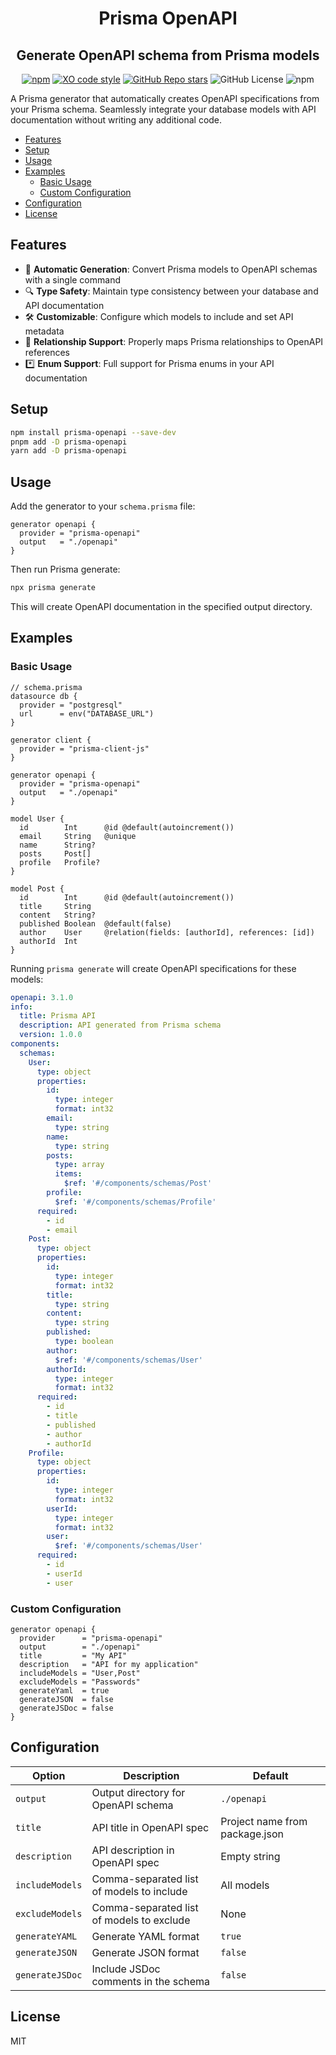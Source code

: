 <h1 align="center">Prisma OpenAPI</h1>
<h2 align="center">Generate OpenAPI schema from Prisma models</h2>

<div align="center">

[![npm](https://img.shields.io/npm/v/prisma-openapi)](https://www.npmjs.com/package/prisma-openapi)
[![XO code style](https://img.shields.io/badge/code_style-XO-5ed9c7.svg)](https://github.com/xojs/xo)
[![GitHub Repo stars](https://img.shields.io/github/stars/nitzano/prisma-openapi?style=flat)](https://github.com/nitzano/prisma-openapi/stargazers)
![GitHub License](https://img.shields.io/github/license/nitzano/prisma-openapi)
![npm](https://img.shields.io/npm/dw/prisma-openapi)

</div>

A Prisma generator that automatically creates OpenAPI specifications from your Prisma schema. Seamlessly integrate your database models with API documentation without writing any additional code.

- [Features](#features)
- [Setup](#setup)
- [Usage](#usage)
- [Examples](#examples)
  - [Basic Usage](#basic-usage)
  - [Custom Configuration](#custom-configuration)
- [Configuration](#configuration)
- [License](#license)


## Features
- 🔄 **Automatic Generation**: Convert Prisma models to OpenAPI schemas with a single command
- 🔍 **Type Safety**: Maintain type consistency between your database and API documentation
- 🛠️ **Customizable**: Configure which models to include and set API metadata
- 🧩 **Relationship Support**: Properly maps Prisma relationships to OpenAPI references
- *️⃣ **Enum Support**: Full support for Prisma enums in your API documentation

## Setup

```bash
npm install prisma-openapi --save-dev
pnpm add -D prisma-openapi
yarn add -D prisma-openapi
```

## Usage

Add the generator to your `schema.prisma` file:

```prisma
generator openapi {
  provider = "prisma-openapi"
  output   = "./openapi"
}
```

Then run Prisma generate:

```bash
npx prisma generate
```

This will create OpenAPI documentation in the specified output directory.

## Examples

### Basic Usage

```prisma
// schema.prisma
datasource db {
  provider = "postgresql"
  url      = env("DATABASE_URL")
}

generator client {
  provider = "prisma-client-js"
}

generator openapi {
  provider = "prisma-openapi"
  output   = "./openapi"
}

model User {
  id        Int      @id @default(autoincrement())
  email     String   @unique
  name      String?
  posts     Post[]
  profile   Profile?
}

model Post {
  id        Int      @id @default(autoincrement())
  title     String
  content   String?
  published Boolean  @default(false)
  author    User     @relation(fields: [authorId], references: [id])
  authorId  Int
}
```


Running `prisma generate` will create OpenAPI specifications for these models:


```yaml
openapi: 3.1.0
info:
  title: Prisma API
  description: API generated from Prisma schema
  version: 1.0.0
components:
  schemas:
    User:
      type: object
      properties:
        id:
          type: integer
          format: int32
        email:
          type: string
        name:
          type: string
        posts:
          type: array
          items:
            $ref: '#/components/schemas/Post'
        profile:
          $ref: '#/components/schemas/Profile'
      required:
        - id
        - email
    Post:
      type: object
      properties:
        id:
          type: integer
          format: int32
        title:
          type: string
        content:
          type: string
        published:
          type: boolean
        author:
          $ref: '#/components/schemas/User'
        authorId:
          type: integer
          format: int32
      required:
        - id
        - title
        - published
        - author
        - authorId
    Profile:
      type: object
      properties:
        id:
          type: integer
          format: int32
        userId:
          type: integer
          format: int32
        user:
          $ref: '#/components/schemas/User'
      required:
        - id
        - userId
        - user
```

### Custom Configuration

```prisma
generator openapi {
  provider      = "prisma-openapi"
  output        = "./openapi"
  title         = "My API"
  description   = "API for my application"
  includeModels = "User,Post"
  excludeModels = "Passwords"
  generateYaml  = true
  generateJSON  = false
  generateJSDoc = false
}
```

## Configuration

| Option | Description | Default |
|--------|-------------|---------|
| `output` | Output directory for OpenAPI schema | `./openapi` |
| `title` | API title in OpenAPI spec | Project name from package.json |
| `description` | API description in OpenAPI spec | Empty string |
| `includeModels` | Comma-separated list of models to include | All models |
| `excludeModels` | Comma-separated list of models to exclude | None |
| `generateYAML` | Generate YAML format | `true` |
| `generateJSON` | Generate JSON format | `false` |
| `generateJSDoc` | Include JSDoc comments in the schema | `false` |



## License

MIT
